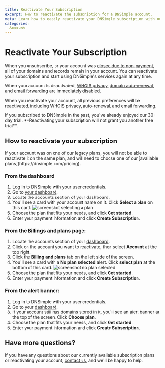 ```yaml
---
title: Reactivate Your Subscription
excerpt: How to reactivate the subscription for a DNSimple account.
meta: Learn how to easily reactivate your DNSimple subscription with our step-by-step guide, ensuring uninterrupted access to your domain management features.
categories:
- Account
---
```


# Reactivate Your Subscription

When you unsubscribe, or your account was [closed due to non-payment](/articles/account-suspended/), all of your domains and records remain in your account. You can reactivate your subscription and start using DNSimple's services again at any time.

When your account is deactivated, [WHOIS privacy](/articles/whois-privacy/), [domain auto-renewal](/articles/domain-auto-renewal/), and [email forwarding](/articles/email-forwarding/) are immediately disabled.

When you reactivate your account, all previous preferences will be reactivated, including WHOIS privacy, auto-renewal, and email forwarding.

<warning>
If you subscribed to DNSimple in the past, you've already enjoyed our 30-day trial. **Reactivating your subscription will not grant you another free trial**.
</warning>

## How to reactivate your subscription

<info>
If your account was on one of our legacy plans, you will not be able to reactivate it on the same plan, and will need to choose one of our [available plans](https://dnsimple.com/pricing).
</info>

### From the dashboard
1. Log in to DNSimple with your user credentials.
1. Go to [your dashboard](https://dnsimple.com/dashboard).
1. Locate the accounts section of your dashboard.
1. You'll see a card with your account name on it. Click **Select a plan** on this card.
    ![screenshot selecting a plan](/files/select-a-plan.png)
1. Choose the plan that fits your needs, and click **Get started**.
1. Enter your payment information and click **Create Subscription**.

### From the Billings and plans page:
1. Locate the accounts section of your [dashboard](https://dnsimple.com/dashboard).
1. Click on the account you want to reactivate, then select **Account** at the top right.
1. Click the **Billing and plans** tab on the left side of the screen.
1. You'll see a card with a **No plan selected** alert. Click **select plan** at the bottom of this card.
    ![screenshot no plan selected](/files/no-plan-selected.png)
1. Choose the plan that fits your needs, and click **Get started**.
1. Enter your payment information and click **Create Subscription**.

### From the alert banner:
1. Log in to DNSimple with your user credentials.
1. Go to your [dashboard](https://dnsimple.com/dashboard).
1. If your account still has domains stored in it, you'll see an alert banner at the top of the screen. Click **Choose plan**.
1. Choose the plan that fits your needs, and click **Get started**.
1. Enter your payment information and click **Create Subscription**.

## Have more questions?

If you have any questions about our currently available subscription plans or reactivating your account, [contact us](https://dnsimple.com/feedback), and we'll be happy to help.
